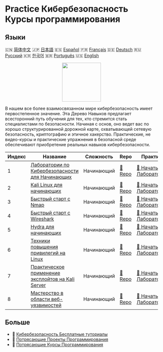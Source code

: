# Practice Кибербезопасность Курсы программирования

## Языки

🇨🇳 [简体中文](README_zh.md) 🇯🇵 [日本語](README_ja.md) 🇪🇸 [Español](README_es.md) 🇫🇷 [Français](README_fr.md) 🇩🇪 [Deutsch](README_de.md) 🇷🇺 [Русский](README_ru.md) 🇰🇷 [한국어](README_ko.md) 🇧🇷 [Português](README_pt.md) 🇺🇸 [English](README.md) 

<div align="center">
<img width="128px" src="https://file.labex.io/path/Xke24vJbuOBk.png">
</div>

В нашем все более взаимосвязанном мире кибербезопасность имеет первостепенное значение. Эта Дерево Навыков предлагает всесторонний путь обучения для тех, кто стремится стать специалистами по безопасности. Начиная с основ, оно ведет вас по хорошо структурированной дорожной карте, охватывающей сетевую безопасность, криптографию и этичное хакерство. Практические, не видео-курсы и практические упражнения в безопасной среде обеспечивают приобретение реальных навыков кибербезопасности.

|   Индекс | Название                                                                                                            | Сложность   | Repo                                                                              | Практика                                                                                      |
|----------|---------------------------------------------------------------------------------------------------------------------|-------------|-----------------------------------------------------------------------------------|-----------------------------------------------------------------------------------------------|
|        1 | [Лаборатории по Кибербезопасности для Начинающих](https://labex.io/ru/courses/cybersecurity-labs-for-beginners)     | Начинающий  | [🔗 Repo](https://github.com/labex-labs/cybersecurity-labs-for-beginners)         | [🚀 Начать Лабораторию](https://labex.io/ru/courses/cybersecurity-labs-for-beginners)         |
|        2 | [Kali Linux для начинающих](https://labex.io/ru/courses/kali-linux-for-beginners)                                   | Начинающий  | [🔗 Repo](https://github.com/labex-labs/kali-linux-for-beginners)                 | [🚀 Начать Лабораторию](https://labex.io/ru/courses/kali-linux-for-beginners)                 |
|        3 | [Быстрый старт с Nmap](https://labex.io/ru/courses/quick-start-with-nmap)                                           | Начинающий  | [🔗 Repo](https://github.com/labex-labs/quick-start-with-nmap)                    | [🚀 Начать Лабораторию](https://labex.io/ru/courses/quick-start-with-nmap)                    |
|        4 | [Быстрый старт с Wireshark](https://labex.io/ru/courses/quick-start-with-wireshark)                                 | Начинающий  | [🔗 Repo](https://github.com/labex-labs/quick-start-with-wireshark)               | [🚀 Начать Лабораторию](https://labex.io/ru/courses/quick-start-with-wireshark)               |
|        5 | [Hydra для начинающих](https://labex.io/ru/courses/hydra-for-beginners)                                             | Начинающий  | [🔗 Repo](https://github.com/labex-labs/hydra-for-beginners)                      | [🚀 Начать Лабораторию](https://labex.io/ru/courses/hydra-for-beginners)                      |
|        6 | [Техники повышения привилегий на Linux](https://labex.io/ru/courses/privilege-escalation-techniques-on-linux)       | Начинающий  | [🔗 Repo](https://github.com/labex-labs/privilege-escalation-techniques-on-linux) | [🚀 Начать Лабораторию](https://labex.io/ru/courses/privilege-escalation-techniques-on-linux) |
|        7 | [Практическое применение эксплойтов на Kali Server](https://labex.io/ru/courses/kali-server-exploitation-in-action) | Начинающий  | [🔗 Repo](https://github.com/labex-labs/kali-server-exploitation-in-action)       | [🚀 Начать Лабораторию](https://labex.io/ru/courses/kali-server-exploitation-in-action)       |
|        8 | [Мастерство в области веб-уязвимостей](https://labex.io/ru/courses/web-vulnerability-mastery)                       | Начинающий  | [🔗 Repo](https://github.com/labex-labs/web-vulnerability-mastery)                | [🚀 Начать Лабораторию](https://labex.io/ru/courses/web-vulnerability-mastery)                |

## Больше

- 🔗 [Кибербезопасность Бесплатные туториалы](https://github.com/labex-labs/cybersecurity-free-tutorials)
- 🔗 [Потрясающие Проекты Программирования](https://github.com/labex-labs/awesome-programming-projects)
- 🔗 [Потрясающие Курсы Программирования](https://github.com/labex-labs/awesome-programming-courses)

